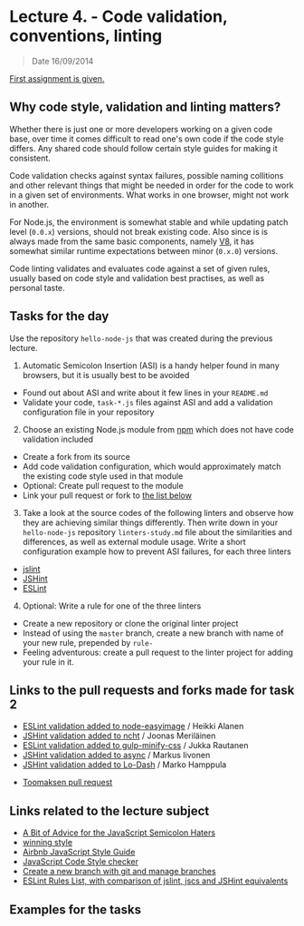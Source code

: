 # Lecture 4. - Code validation, conventions, linting

> Date 16/09/2014

[First assignment is given.](../assignments/2014-09-16.md)

## Why code style, validation and linting matters?

Whether there is just one or more developers working on a given code base, over time it comes
difficult to read one's own code if the code style differs.
Any shared code should follow certain style guides for making it consistent.

Code validation checks against syntax failures, possible naming collitions and other relevant things
that might be needed in order for the code to work in a given set of environments.
What works in one browser, might not work in another.

For Node.js, the environment is somewhat stable and while updating patch level (`0.0.x`) versions, should not break existing code.
Also since is is always made from the same basic components, namely [V8][], it has somewhat similar runtime expectations
between minor (`0.x.0`) versions.

Code linting validates and evaluates code against a set of given rules, usually based on code style and validation best
practises, as well as personal taste.

## Tasks for the day

Use the repository `hello-node-js` that was created during the previous lecture.

1. Automatic Semicolon Insertion (ASI) is a handy helper found in many browsers, but it is usually best to be avoided
  - Found out about ASI and write about it few lines in your `README.md`
  - Validate your code, `task-*.js` files against ASI and add a validation configuration file in your repository
2. Choose an existing Node.js module from [npm][] which does not have code validation included
  - Create a fork from its source
  - Add code validation configuration, which would approximately match the existing code style used in that module
  - Optional: Create pull request to the module
  - Link your pull request or fork to [the list below](#links-to-the-pull-requests-and-forks-made-for-task-2)
3. Take a look at the source codes of the following linters and observe how they are achieving similar
  things differently. Then write down in your `hello-node-js` repository `linters-study.md` file
  about the similarities and differences, as well as external module usage.
  Write a short configuration example how to prevent ASI failures, for each three linters
  - [jslint](http://jslint.com/ "jslint")
  - [JSHint](http://jshint.com/ "JSHint")
  - [ESLint](http://eslint.org/ "ESLint")
4. Optional: Write a rule for one of the three linters
  - Create a new repository or clone the original linter project
  - Instead of using the `master` branch, create a new branch with name of your new rule, prepended by `rule-`
  - Feeling adventurous: create a pull request to the linter project for adding your rule in it.

## Links to the pull requests and forks made for task 2

- [ESLint validation added to node-easyimage](https://github.com/hacksparrow/node-easyimage/pull/39) / Heikki Alanen
- [JSHint validation added to ncht](https://github.com/nenv/ncht/pull/1) / Joonas Meriläinen
- [ESLint validation added to gulp-minify-css](https://github.com/jukra/gulp-minify-css/commit/f59052132eccd2d85a6140e0c2db3756e8ed1cf2) / Jukka Rautanen
- [JSHint validation added to async](https://github.com/mpiivonen/async) / Markus Iivonen
- [JSHint validation added to Lo-Dash](https://github.com/Markoham/lodash/commit/93405e7dfceca7b11dcc67c134907d516c9738f4) / Marko Hamppula
* [Toomaksen pull request](https://github.com/tfjorge/tellki-agent)

## Links related to the lecture subject

* [A Bit of Advice for the JavaScript Semicolon Haters](http://benalman.com/news/2013/01/advice-javascript-semicolon-haters/ "A Bit of Advice for the JavaScript Semicolon Haters")
* [winning style](https://github.com/Seravo/js-winning-style "JavaScript, the winning style")
* [Airbnb JavaScript Style Guide](https://github.com/airbnb/javascript "Airbnb JavaScript Style Guide - A mostly reasonable approach to JavaScript")
* [JavaScript Code Style checker](https://github.com/jscs-dev/node-jscs "JavaScript Code Style checker")
* [Create a new branch with git and manage branches](https://github.com/Kunena/Kunena-Forum/wiki/Create-a-new-branch-with-git-and-manage-branches "Create a new branch with git and manage branches")
* [ESLint Rules List, with comparison of jslint, jscs and JSHint equivalents](https://docs.google.com/spreadsheet/ccc?key=0Ap5QGaRT4AJ_dGV6VXBlMEw3NHhVRl9vQ0lIX2FnVlE&usp=drive_web#gid=0 "ESLint Rules List")

[V8]: https://code.google.com/p/v8/ "V8 is written in C++ and is used in Google Chrome, the open source browser from Google"
[npm]: https://www.npmjs.org/ "Node Packaged Modules"


## Examples for the tasks

